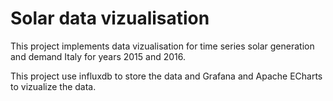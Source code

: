 # Solar data vizualisation

This project implements data vizualisation for time series solar generation and
demand Italy for years 2015 and 2016. 

This project use influxdb to store the data and Grafana and Apache ECharts to
vizualize the data. 